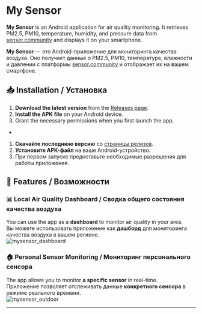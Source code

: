 # My Sensor

**My Sensor** is an Android application for air quality monitoring. It retrieves PM2.5, PM10, temperature, humidity, and pressure data from [sensor.community](https://sensor.community/) and displays it on your smartphone.  

**My Sensor** — это Android-приложение для мониторинга качества воздуха. Оно получает данные о PM2.5, PM10, температуре, влажности и давлении с платформы [sensor.community](https://sensor.community/) и отображает их на вашем смартфоне.  

## 📥 Installation / Установка

1. **Download the latest version** from the [Releases page](https://github.com/saiinc/MySensorAirData/releases).  
2. **Install the APK file** on your Android device.  
3. Grant the necessary permissions when you first launch the app. 
-
1. **Скачайте последнюю версию** со [страницы релизов](https://github.com/saiinc/MySensorAirData/releases).  
2. **Установите APK-файл** на ваше Android-устройство.  
3. При первом запуске предоставьте необходимые разрешения для работы приложения.    

## 📍 Features / Возможности

### 📊 Local Air Quality Dashboard / Сводка общего состояния качества воздуха
You can use the app as a **dashboard** to monitor air quality in your area.  
Вы можете использовать приложение как **дашборд** для мониторинга качества воздуха в вашем регионе.  
![mysensor_dashboard](https://github.com/user-attachments/assets/7fb954e1-6c6f-4087-8a61-7c44aebe6c36)  

### 🏠 Personal Sensor Monitoring / Мониторинг персонального сенсора
The app allows you to monitor **a specific sensor** in real-time.  
Приложение позволяет отслеживать данные **конкретного сенсора** в режиме реального времени.  
![mysensor_outdoor](https://github.com/user-attachments/assets/155bb325-ea85-4583-a736-c10519204491)  


---
